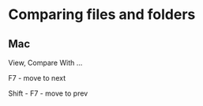 # Comparing files and folders

## Mac

View, Compare With ...

F7 - move to next

Shift - F7 - move to prev

